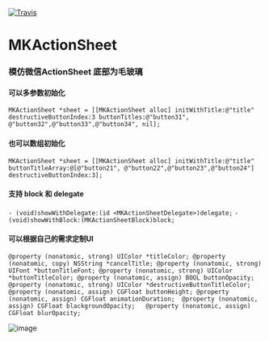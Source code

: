 [![Travis](https://img.shields.io/travis/mk2016/MKActionSheet.svg?style=flat)](https://travis-ci.org/mk2016/MKActionSheet)

# MKActionSheet

### 模仿微信ActionSheet 底部为毛玻璃

#### 可以多参数初始化
`MKActionSheet *sheet = [[MKActionSheet alloc] initWithTitle:@"title" destructiveButtonIndex:3 buttonTitles:@"button31", @"button32",@"button33",@"button34", nil];`

#### 也可以数组初始化
`MKActionSheet *sheet = [[MKActionSheet alloc] initWithTitle:@"title" buttonTitleArray:@[@"button21", @"button22",@"button23",@"button24"] destructiveButtonIndex:3];`

#### 支持 block 和 delegate
`- (void)showWithDelegate:(id <MKActionSheetDelegate>)delegate;`
`- (void)showWithBlock:(MKActionSheetBlock)block;`

#### 可以根据自己的需求定制UI
`@property (nonatomic, strong) UIColor *titleColor;
@property (nonatomic, copy) NSString *cancelTitle;
@property (nonatomic, strong) UIFont *buttonTitleFont;
@property (nonatomic, strong) UIColor *buttonTitleColor;
@property (nonatomic, assign) BOOL buttonOpacity; 
@property (nonatomic, strong) UIColor *destructiveButtonTitleColor;
@property (nonatomic, assign) CGFloat buttonHeight;
@property (nonatomic, assign) CGFloat animationDuration; 
@property (nonatomic, assign) CGFloat blackgroundOpacity;  
@property (nonatomic, assign) CGFloat blurOpacity;`         

 ![image](https://github.com/mk2016/MKActionSheet/raw/master/Screenshots/1.png)
